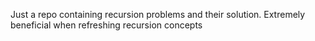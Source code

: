 Just a repo containing recursion problems and their solution. Extremely beneficial when refreshing recursion concepts
